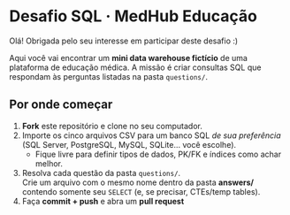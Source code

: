 # Desafio SQL · MedHub Educação

Olá! Obrigada pelo seu interesse em participar deste desafio :) 

Aqui você vai encontrar um **mini data warehouse fictício** de uma plataforma de educação médica. A missão é criar consultas SQL que respondam às perguntas listadas na pasta `questions/`.

## Por onde começar

1. **Fork** este repositório e clone no seu computador.
2. Importe os cinco arquivos CSV para um banco SQL *de sua preferência*  
   (SQL Server, PostgreSQL, MySQL, SQLite… você escolhe).
   - Fique livre para definir tipos de dados, PK/FK e índices como achar melhor.
3. Resolva cada questão da pasta `questions/`.  
   Crie um arquivo com o mesmo nome dentro da pasta **answers/** contendo somente seu `SELECT` (e, se precisar, CTEs/temp tables).
4. Faça **commit + push** e abra um **pull request**
